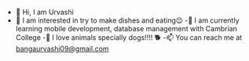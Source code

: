- 👋 Hi, I am Urvashi
- 👀 I am interested in try to make dishes and eating😉
-🌱 I am currently learning mobile development, database management with Cambrian College
-💞️ I love animals specially dogs!!!! 🐕 
-📫 You can reach me at bangaurvashi09@gmail.com
